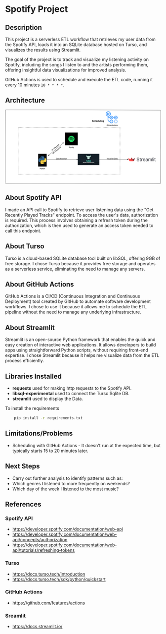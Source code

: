 # Spotify Project

## Description
This project is a serverless ETL workflow that retrieves my user data from the Spotify API, loads it into an SQLite database hosted on Turso, and visualizes the results using Streamlit.

The goal of the project is to track and visualize my listening activity on Spotify, including the songs I listen to and the artists performing them, offering insightful data visualizations for improved analysis.

GitHub Actions is used to schedule and execute the ETL code, running it every 10 minutes ```10 * * * *```.

## Architecture
<p align="center">
  <img src="images/Spotify%20Project.png" />
</p>

## About Spotify API
I made an API call to Spotify to retrieve user listening data using the "Get Recently Played Tracks" endpoint. To access the user's data, authorization is required. This process involves obtaining a refresh token during the authorization, which is then used to generate an access token needed to call this endpoint.

## About Turso
Turso is a cloud-based SQLite database tool built on libSQL, offering 9GB of free storage. I chose Turso because it provides free storage and operates as a serverless service, eliminating the need to manage any servers.

## About GitHub Actions
GitHub Actions is a CI/CD (Continuous Integration and Continuous Deployment) tool created by GitHub to automate software development workflows. I chose to use it because it allows me to schedule the ETL pipeline without the need to manage any underlying infrastructure.

## About Streamlit
Streamlit is an open-source Python framework that enables the quick and easy creation of interactive web applications. It allows developers to build apps using straightforward Python scripts, without requiring front-end expertise. I chose Streamlit because it helps me visualize data from the ETL process efficiently.

## Libraries Installed
- **requests** used for making http requests to the Spotify API.
- **libsql-experimental** used to connect the Turso Sqlite DB.
- **streamlit** used to display the Data.

To install the requirements
```bash
    pip install -r requirements.txt
```

## Limitations/Problems
- Scheduling with GitHub Actions - It doesn't run at the expected time, but typically starts 15 to 20 minutes later. 

## Next Steps
-  Carry out further analysis to identify patterns such as:
  - Which genres I listened to more frequently on weekends?
  - Which day of the week I listened to the most music?

## References
### Spotify API
- https://developer.spotify.com/documentation/web-api
- https://developer.spotify.com/documentation/web-api/concepts/authorization
- https://developer.spotify.com/documentation/web-api/tutorials/refreshing-tokens

### Turso
- https://docs.turso.tech/introduction
- https://docs.turso.tech/sdk/python/quickstart

### GitHub Actions
- https://github.com/features/actions

### Sreamlit
- https://docs.streamlit.io/
